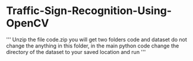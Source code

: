 # Traffic-Sign-Recognition-Using-OpenCV

'''
Unzip the file code.zip you will get two folders code and dataset do not change the anything in this folder, in the main python code change the directory of the dataset to your saved location and run
'''

